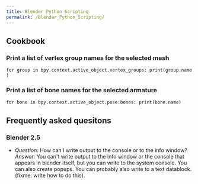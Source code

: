 ```yaml
---
title: Blender Python Scripting
permalink: /Blender_Python_Scripting/
---
```


## Cookbook

### Print a list of vertex group names for the selected mesh

`for group in bpy.context.active_object.vertex_groups: print(group.name)`

### Print a list of bone names for the selected armature

`for bone in bpy.context.active_object.pose.bones: print(bone.name)`

## Frequently asked quesitons

### Blender 2.5

- *Question*: How can I write output to the console or to the info
  window?
  *Answer*: You can't write output to the info window or the console
  that appears in blender itself, but you can write to the system
  console. You can also create popups. You can probably also write to a
  text datablock. (fixme: write how to do this).